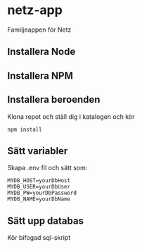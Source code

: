 # netz-app
Familjeappen för Netz

## Installera Node


## Installera NPM

## Installera beroenden

Klona repot och ställ dig i katalogen och kör

```npm install```

## Sätt variabler

Skapa .env fil och sätt som:
```
MYDB_HOST=yourDbHost
MYDB_USER=yourDbUser
MYDB_PW=yourDbPassword
MYDB_NAME=yourDbName
```

## Sätt upp databas
Kör bifogad sql-skript
